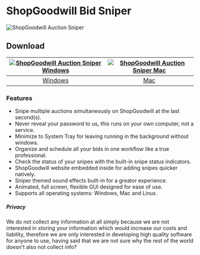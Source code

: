 # ShopGoodwill Bid Sniper
![ShopGoodwill Auction Sniper](https://github.com/Auction-Sniper/ShopGoodwill/blob/main/images/shopgoodwillsniper2.png?raw=true)
## Download
[![ShopGoodwill Auction Sniper Windows](https://github.com/Auction-Sniper/ShopGoodwill/blob/main/images/auctionsniper-windows.png?raw=true)](https://apps.microsoft.com/detail/9NLHNKNJM66J)  |  [![ShopGoodwill Auction Sniper Mac](https://github.com/Auction-Sniper/ShopGoodwill/blob/main/images/auctionsniper-mac.png?raw=true)](https://github.com/appdownloads/software/raw/main/shopgoodwill-sniper-mac.zip)
:-------------------------:|:-------------------------:
[Windows](https://apps.microsoft.com/detail/9NLHNKNJM66J)             |  [Mac](https://github.com/appdownloads/software/raw/main/shopgoodwill-sniper-mac.zip)
### Features
- Snipe multiple auctions simultaneously on ShopGoodwill at the last second(s).
- Never reveal your password to us, this runs on your own computer, not a service.
- Minimize to System Tray for leaving running in the background without windows.
- Organize and schedule all your bids in one workflow like a true professional.
- Check the status of your snipes with the built-in snipe status indicators.
- ShopGoodwill website embedded inside for adding snipes quicker natively.
- Sniper themed sound effects built-in for a greator experience.
- Animated, full screen, flexible GUI designed for ease of use.
- Supports all operating systems: Windows, Mac and Linux.
##### Privacy
We do not collect any information at all simply because we are not interested in storing your information which would increase our costs and liability, therefore we are only interested in developing high quality software for anyone to use, having said that we are not sure why the rest of the world doesn't also not collect info?
